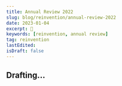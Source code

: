 ```yaml
---
title: Annual Review 2022
slug: blog/reinvention/annual-review-2022
date: 2023-01-04
excerpt: 🚀
keywords: [reinvention, annual review]
tag: reinvention
lastEdited:
isDraft: false
---
```


## Drafting...
